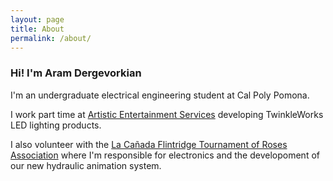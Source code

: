 ```yaml
---
layout: page
title: About
permalink: /about/
---
```


### Hi! I'm Aram Dergevorkian

I'm an undergraduate electrical engineering student at Cal Poly Pomona.

I work part time at <a href="http://www.aescreative.com/" target="_blank">Artistic Entertainment Services</a> developing TwinkleWorks LED lighting products.

I also volunteer with the <a href="https://lcftra.org/home.php" target="_blank">La Cañada Flintridge Tournament of Roses Association</a> where I'm responsible for electronics and the developoment of our new hydraulic animation system.
